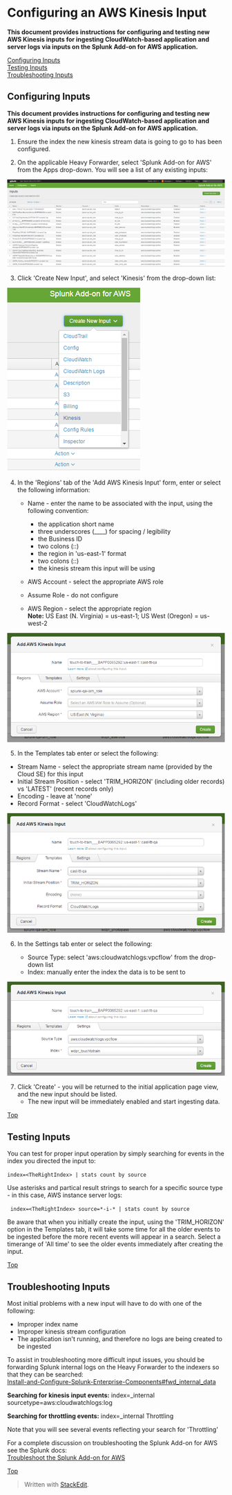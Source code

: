 # __Configuring an AWS Kinesis Input__ <a name="top"></a>

__This document provides instructions for configuring and testing new AWS Kinesis inputs for ingesting CloudWatch-based application and server logs via inputs on the Splunk Add-on for AWS application.__  

[Configuring Inputs](#configuring)  
[Testing Inputs](#testing)  
[Troubleshooting Inputs](#trouble)  

## Configuring Inputs
__This document provides instructions for configuring and testing new AWS Kinesis inputs for ingesting CloudWatch-based application and server logs via inputs on the Splunk Add-on for AWS application.__

1. Ensure the index the new kinesis stream data is going to go to has been configured.

2. On the applicable Heavy Forwarder, select 'Splunk Add-on for AWS' from the Apps drop-down.  You will see a list of any existing inputs:  

![Splunk Add-on for AWS](/images/Kinesis1.png)  

3. Click 'Create New Input', and select 'Kinesis' from the drop-down list:  

![New Kinesis Input](/images/SplunkAdd-OnForAWSNewInput.png)  

4. In the 'Regions' tab of the 'Add AWS Kinesis Input' form, enter or select the following information:  

	* Name - enter the name to be associated with the input, using the following convention:
	
		* the application short name  
		* three underscores (____) for spacing / legibility
		* the Business ID 
		* two colons (::)
		* the region in 'us-east-1' format
		* two colons (::)
		* the kinesis stream this input will be using
	* AWS Account - select the appropriate AWS role
	* Assume Role - do not configure
	* AWS Region - select the appropriate region    
	__Note:__ US East (N. Virginia) = us-east-1; US West (Oregon) = us-west-2
	
![Regions Tab](/images/Kinesis2.png)  


5. In the Templates tab enter or select the following:

* Stream Name - select the appropriate stream name (provided by the Cloud SE) for this input
* Initial Stream Position - select 'TRIM_HORIZON' (including older records) vs 'LATEST' (recent records only)
* Encoding - leave at 'none'
* Record Format - select 'CloudWatchLogs'

![Templates Tab](/images/Kinesis3.png)

6. In the Settings tab enter or select the following:

	* Source Type: select 'aws:cloudwatchlogs:vpcflow' from the drop-down list
	* Index: manually enter the index the data is to be sent to  

![Settings Tab](/images/Kinesis4.png)

7. Click 'Create' - you will be returned to the initial application page view, and the new input should be listed. 
	* The new input will be immediately enabled and start ingesting data.

[Top](#top)

## Testing Inputs <a name="testing"></a>

You can test for proper input operation by simply searching for events in the index you directed the input to:

```index=<TheRightIndex> | stats count by source```

Use asterisks and partical result strings to search for a specific source type - in this case, AWS instance server logs:  

``` index=<TheRightIndex> source=*-i-* | stats count by source```

Be aware that when you initially create the input, using the 'TRIM_HORIZON' option in the Templates tab, it will take some time for all the older events to be ingested before the more recent events will appear in a search. Select a timerange of 'All time' to see the older events immediately after creating the input.

[Top](#top)

## Troubleshooting Inputs <a name="trouble"></a>

Most initial problems with a new input will have to do with one of the following:

* Improper index name
* Improper kinesis stream configuration
* The application isn't running, and therefore no logs are being created to be ingested  

To assist in troubleshooting more difficult input issues, you should be forwarding Splunk internal logs on the Heavy Forwarder to the indexers so that they can be searched:  
[Install-and-Configure-Splunk-Enterprise-Components#fwd_internal_data](./Install-and-Configure-Splunk-Enterprise-Components.md#fwd_internal_data)

__Searching for kinesis input events:__
index=_internal sourcetype=aws:cloudwatchlogs:log 

__Searching for throttling events:__
index=_internal Throttling

Note that you will see several events reflecting your search for 'Throttling'

For a complete discussion on troubleshooting the Splunk Add-on for AWS see the Splunk docs:    
<a href="http://docs.splunk.com/Documentation/AddOns/released/AWS/Troubleshooting" target="_blank">Troubleshoot the Splunk Add-on for AWS</a>



[Top](#top)

> Written with [StackEdit](https://stackedit.io/).